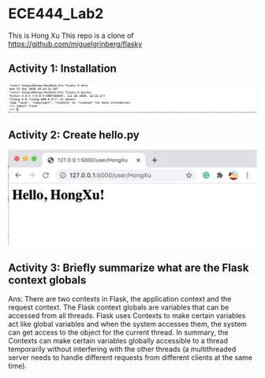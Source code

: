 # ECE444_Lab2
This is Hong Xu
This repo is a clone of https://github.com/miguelgrinberg/flasky

## Activity 1: Installation
![Activity 1 ScreenShot](https://github.com/HX001/ECE444_Lab2/blob/master/Activity1%20Screen%20Shot.png)

## Activity 2: Create hello.py
![Activity 2](https://github.com/HX001/ECE444_Lab2/blob/master/Example%202-2.png)

## Activity 3: Briefly summarize what are the Flask context globals
Ans: There are two contexts in Flask, the application context and the request context. The Flask context globals are variables that can be accessed from all threads. Flask uses Contexts to make certain variables act like global variables and when the system accesses them, the system can get access to the object for the current thread. In summary, the Contexts can make certain variables globally accessible to a thread temporarily without interfering with the other threads (a multithreaded server needs to handle different requests from different clients at the same time).
